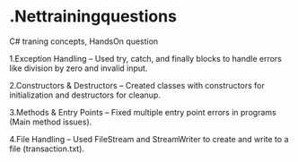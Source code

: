 # .Nettrainingquestions
C# traning concepts, HandsOn question

1.Exception Handling – Used try, catch, and finally blocks to handle errors like division by zero and invalid input.

2.Constructors & Destructors – Created classes with constructors for initialization and destructors for cleanup.

3.Methods & Entry Points – Fixed multiple entry point errors in programs (Main method issues).

4.File Handling – Used FileStream and StreamWriter to create and write to a file (transaction.txt).
